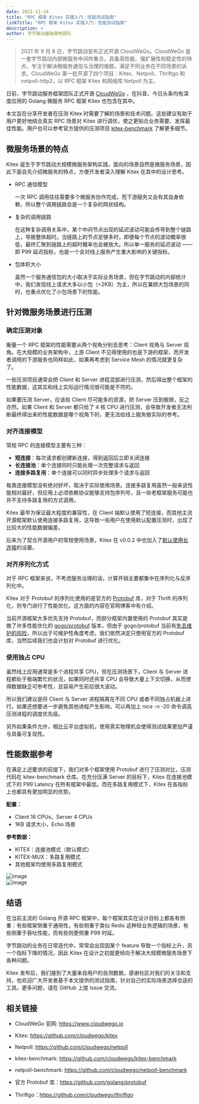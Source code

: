 ```yaml
---
date: 2021-11-24
title: "RPC 框架 Kitex 实践入门：性能测试指南"
linkTitle: "RPC 框架 Kitex 实践入门：性能测试指南"
description: >
author: 字节跳动基础架构团队
---
```


> 2021 年 9 月 8 日，字节跳动宣布正式开源 CloudWeGo。CloudWeGo 是一套字节跳动内部微服务中间件集合，具备高性能、强扩展性和稳定性的特点，专注于解决微服务通信与治理的难题，满足不同业务在不同场景的诉求。CloudWeGo 第一批开源了四个项目：Kitex、Netpoll、Thriftgo 和 netpoll-http2，以 RPC 框架 Kitex 和网络库 Netpoll 为主。

日前，字节跳动服务框架团队正式开源 [CloudWeGo](https://mp.weixin.qq.com/s?__biz=MzI1MzYzMjE0MQ==&mid=2247490160&idx=1&sn=9fce5fec2e6520d4637bcf5a3d483edd&chksm=e9d0d192dea758845c85d1e9a73532a08da09afffdfc003a33168d858efb43ae79855594844e&scene=21#wechat_redirect) ，在抖音、今日头条均有深度应用的 Golang 微服务 RPC 框架 Kitex 也包含在其中。

本文旨在分享开发者在压测 Kitex 时需要了解的场景和技术问题。这些建议有助于用户更好地结合真实 RPC 场景对 Kitex 进行调优，使之更贴合业务需要、发挥最佳性能。用户也可以参考官方提供的压测项目 [kitex-benchmark](https://github.com/cloudwego/kitex-benchmark) 了解更多细节。  

## 微服务场景的特点

Kitex 诞生于字节跳动大规模微服务架构实践，面向的场景自然是微服务场景，因此下面会先介绍微服务的特点，方便开发者深入理解 Kitex 在其中的设计思考。  

* RPC 通信模型  

    一次 RPC 调用往往需要多个微服务协作完成，而下游服务又会有其自身依赖，所以整个调用链路会是一个复杂的网状结构。  

* 复杂的调用链路  

    在这种复杂调用关系中，某个中间节点出现的延迟波动可能会传导到整个链路上，导致整体超时。当链路上的节点足够多时，即便每个节点的波动概率很低，最终汇聚到链路上的超时概率也会被放大。所以单一服务的延迟波动 —— 即 P99 延迟指标，也是一个会对线上服务产生重大影响的关键指标。 

* 包体积大小  

    虽然一个服务通信包的大小取决于实际业务场景，但在字节跳动的内部统计中，我们发现线上请求大多以小包（<2KB）为主，所以在兼顾大包场景的同时，也重点优化了小包场景下的性能。

## 针对微服务场景进行压测  

### 确定压测对象  

衡量一个 RPC 框架的性能需要从两个视角分别去思考：Client 视角与 Server 视角。在大规模的业务架构中，上游 Client 不见得使用的也是下游的框架，而开发者调用的下游服务也同样如此，如果再考虑到 Service Mesh 的情况就更复杂了。

一些压测项目通常会把 Client 和 Server 进程混部进行压测，然后得出整个框架的性能数据，这其实和线上实际运行情况很可能是不符的。

如果要压测 Server，应该给 Client 尽可能多的资源，把 Server 压到极限，反之亦然。如果 Client 和 Server 都只给了 4 核 CPU 进行压测，会导致开发者无法判断最终得出来的性能数据是哪个视角下的，更无法给线上服务做实际的参考。  

### 对齐连接模型  

常规 RPC 的连接模型主要有三种：  
* **短连接**：每次请求都创建新连接，得到返回后立即关闭连接
* **长连接池**：单个连接同时只能处理一次完整请求与返回
* **连接多路复用**：单个连接可以同时异步处理多个请求与返回  

每类连接模型没有绝对好坏，取决于实际使用场景。连接多路复用虽然一般来说性能相对最好，但应用上必须依赖协议能够支持包序列号，且一些老框架服务可能也并不支持多路复用的方式调用。

Kitex 最早为保证最大程度的兼容性，在 Client 端默认使用了短连接，而其他主流开源框架默认使用连接多路复用，这导致一些用户在使用默认配置压测时，出现了比较大的性能数据偏差。

后来为了契合开源用户的常规使用场景，Kitex 在 v0.0.2 中也加入了[默认使用长连接](https://github.com/cloudwego/kitex/pull/40/files)的设置。  

### 对齐序列化方式  

对于 RPC 框架来说，不考虑服务治理的话，计算开销主要都集中在序列化与反序列化中。

Kitex 对于 Protobuf 的序列化使用的是官方的 [Protobuf](https://github.com/golang/protobuf) 库，对于 Thrift 的序列化，则专门进行了性能优化，这方面的内容在官网博客中有介绍。

当前开源框架大多优先支持 Protobuf，而部分框架内置使用的 Protobuf 其实是做了许多性能优化的 [gogo/protobuf](https://github.com/gogo/protobuf) 版本，但由于 gogo/protobuf 当前有[失去维护的风险](https://github.com/gogo/protobuf/issues/691)，所以出于可维护性角度考虑，我们依然决定只使用官方的 Protobuf 库，当然后续我们也会计划对 Protobuf 进行优化。  

### 使用独占 CPU  

虽然线上应用通常是多个进程共享 CPU，但在压测场景下，Client 与 Server 进程都处于极端繁忙的状况，如果同时还共享 CPU 会导致大量上下文切换，从而使得数据缺乏可参考性，且容易产生前后很大波动。

所以我们建议是将 Client 与 Server 进程隔离在不同 CPU 或者不同独占机器上进行。如果还想要进一步避免其他进程产生影响，可以再加上 nice -n -20 命令调高压测进程的调度优先级。

另外如果条件允许，相比云平台虚拟机，使用真实物理机会使得测试结果更加严谨与具备可复现性。  

## 性能数据参考  

在满足上述要求的前提下，我们对多个框架使用 Protobuf 进行了压测对比，压测代码在 kitex-benchmark 仓库。在充分压满 Server 的目标下，Kitex 在连接池模式下的 P99 Latency 在所有框架中最低。而在多路复用模式下，Kitex 在各指标上也都具有更加明显的优势。  

**配置：**  

* Client 16 CPUs，Server 4 CPUs
* 1KB 请求大小，Echo 场景  

**参考数据：**  

* KITEX：连接池模式（默认模式）
* KITEX-MUX：多路复用模式
* 其他框架均使用多路复用模式  

![image](/img/blog/kitex_performance_testing/qps.png)   
![image](/img/blog/kitex_performance_testing/tp99.png) 
   
## 结语  

在当前主流的 Golang 开源 RPC 框架中，每个框架其实在设计目标上都各有侧重：有些框架侧重于通用性，有些侧重于类似 Redis 这种轻业务逻辑的场景，有些侧重于吞吐性能，而有些则更侧重 P99 时延。

字节跳动的业务在日常迭代中，常常会出现因某个 feature 导致一个指标上升，另一个指标下降的情况，因此 Kitex 在设计之初就更倾向于解决大规模微服务场景下各种问题。

Kitex 发布后，我们接到了大量来自用户的自测数据，感谢社区对我们的关注和支持，也欢迎广大开发者基于本文提供的测试指南，针对自己的实际场景选择合适的工具。更多问题，请在 GitHub 上提 Issue 交流。  

## 相关链接  

* CloudWeGo 官网: https://www.cloudwego.io  

* Kitex: https://github.com/cloudwego/kitex  

* Netpoll: https://github.com/cloudwego/netpoll  

* kitex-benchmark: https://github.com/cloudwego/kitex-benchmark  

* netpoll-benchmark: https://github.com/cloudwego/netpoll-benchmark  

* 官方 Protobuf 库：https://github.com/golang/protobuf  

* Thriftgo：https://github.com/cloudwego/thriftgo  

